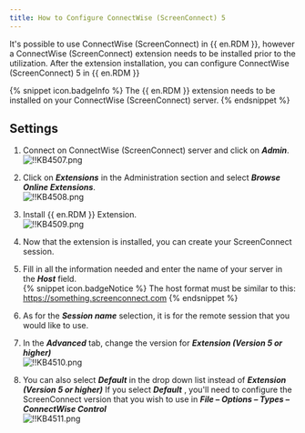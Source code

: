 ```yaml
---
title: How to Configure ConnectWise (ScreenConnect) 5
---
```

It's possible to use ConnectWise (ScreenConnect) in {{ en.RDM }}, however a ConnectWise (ScreenConnect) extension needs to be installed prior to the utilization. After the extension installation, you can configure ConnectWise (ScreenConnect) 5 in {{ en.RDM }}

{% snippet icon.badgeInfo %}
The {{ en.RDM }} extension needs to be installed on your ConnectWise (ScreenConnect) server.
{% endsnippet %}

## Settings

1. Connect on ConnectWise (ScreenConnect) server and click on ***Admin***.  
![!!KB4507.png](https://webdevolutions.azureedge.net/docs/en/kb/KB4507.png)
1. Click on ***Extensions*** in the Administration section and select ***Browse Online Extensions***.  
![!!KB4508.png](https://webdevolutions.azureedge.net/docs/en/kb/KB4508.png)
1. Install {{ en.RDM }} Extension.  
![!!KB4509.png](https://webdevolutions.azureedge.net/docs/en/kb/KB4509.png)
1. Now that the extension is installed, you can create your ScreenConnect session.
1. Fill in all the information needed and enter the name of your server in the ***Host*** field.  
{% snippet icon.badgeNotice %}
The host format must be similar to this: https://something.screenconnect.com
{% endsnippet %}  

6. As for the ***Session name*** selection, it is for the remote session that you would like to use.
1. In the ***Advanced*** tab, change the version for ***Extension (Version 5 or higher)***  
![!!KB4510.png](https://webdevolutions.azureedge.net/docs/en/kb/KB4510.png)
1. You can also select ***Default*** in the drop down list instead of ***Extension (Version 5 or higher)*** If you select ***Default*** , you'll need to configure the ScreenConnect version that you wish to use in ***File – Options – Types – ConnectWise Control***  
![!!KB4511.png](https://webdevolutions.azureedge.net/docs/en/kb/KB4511.png)
